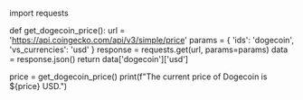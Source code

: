 import requests

def get_dogecoin_price():
    url = 'https://api.coingecko.com/api/v3/simple/price'
    params = {
        'ids': 'dogecoin',
        'vs_currencies': 'usd'
    }
    response = requests.get(url, params=params)
    data = response.json()
    return data['dogecoin']['usd']

price = get_dogecoin_price()
print(f"The current price of Dogecoin is ${price} USD.")